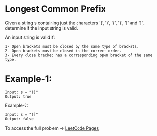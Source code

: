 # Longest Common Prefix

Given a string s containing just the characters '(', ')', '{', '}', '[' and ']', determine if the input string is valid.

An input string is valid if:

```
1- Open brackets must be closed by the same type of brackets.
2- Open brackets must be closed in the correct order.
3- Every close bracket has a corresponding open bracket of the same type.
```

# Example-1:

```
Input: s = "()"
Output: true
```

Example-2:

```
Input: s = "(]"
Output: false
 ```


To access the full problem -> [LeetCode Pages](https://leetcode.com/problems/valid-parentheses/)
